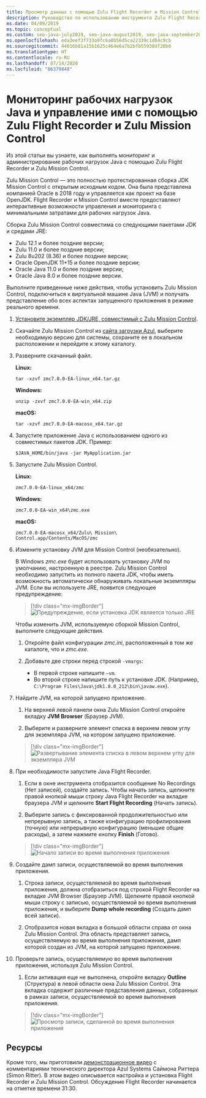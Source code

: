 ```yaml
---
title: Просмотр данных с помощью Zulu Flight Recorder и Mission Control
description: Руководство по использованию инструмента Zulu Flight Recorder и сборки Mission Control для сбора и просмотра данных приложения.
ms.date: 04/09/2019
ms.topic: conceptual
ms.custom: seo-java-july2019, seo-java-august2019, seo-java-september2019, devx-track-java
ms.openlocfilehash: eda3eef3f733a9fc6a0b56d5ca22339c1d84c9cb
ms.sourcegitcommit: 44016b81a15b1625c464e6a7b2bfb55938df20b6
ms.translationtype: HT
ms.contentlocale: ru-RU
ms.lasthandoff: 07/14/2020
ms.locfileid: "86379848"
---
```

# <a name="monitor-and-manage-java-workloads-with-zulu-flight-recorder-and-zulu-mission-control"></a>Мониторинг рабочих нагрузок Java и управление ими с помощью Zulu Flight Recorder и Zulu Mission Control

Из этой статьи вы узнаете, как выполнять мониторинг и администрирование рабочих нагрузок Java с помощью Zulu Flight Recorder и Zulu Mission Control.

Zulu Mission Control — это полностью протестированная сборка JDK Mission Control с открытым исходным кодом. Она была представлена компанией Oracle в 2018 году и управляется как проект на базе OpenJDK. Flight Recorder и Mission Control вместе предоставляют интерактивные возможности управления и мониторинга с минимальными затратами для рабочих нагрузок Java.

Сборка Zulu Mission Control совместима со следующими пакетами JDK и средами JRE:

* Zulu 12.1 и более поздние версии;
* Zulu 11.0 и более поздние версии;
* Zulu 8u202 (8.36) и более поздние версии;
* Oracle OpenJDK 11+15 и более поздние версии;
* Oracle Java 11.0 и более поздние версии;
* Oracle Java 8.0 и более поздние версии.

Выполните приведенные ниже действия, чтобы установить Zulu Mission Control, подключиться к виртуальной машине Java (JVM) и получать представление обо всех аспектах запущенного приложения в режиме реального времени.

1. [Установите экземпляр JDK/JRE, совместимый с Zulu Mission Control](java-jdk-install.md).

2. Скачайте Zulu Mission Control из [сайта загрузки Azul](https://www.azul.com/products/zulu-mission-control/), выберите необходимую версию для системы, сохраните ее в локальном расположении и перейдите к этому каталогу.

3. Разверните скачанный файл.

    **Linux:**

    ```cli
    tar -xzvf zmc7.0.0-EA-linux_x64.tar.gz
    ```

    **Windows:**

    ```cli
    unzip -zxvf zmc7.0.0-EA-win_x64.zip
    ```

    **macOS:**

    ```cli
    tar -xzvf zmc7.0.0-EA-macosx_x64.tar.gz
    ```

4. Запустите приложение Java с использованием одного из совместимых пакетов JDK. Пример:

    ```cli
    $JAVA_HOME/bin/java -jar MyApplication.jar
    ```

5. Запустите Zulu Mission Control.

    **Linux:**

    ```cli
    zmc7.0.0-EA-linux_x64/zmc
    ```

    **Windows:**

    ```cli
    zmc7.0.0-EA-win_x64\zmc.exe
    ```

    **macOS:**

    ```cli
    zmc7.0.0-EA-macosx_x64/Zulu\ Mission\ Control.app/Contents/MacOS/zmc
    ```

6. Измените установку JVM для Mission Control (необязательно).

    В Windows *zmc.exe* будет использовать установку JVM по умолчанию, настроенную в реестре. Zulu Mission Control необходимо запустить из полного пакета JDK, чтобы иметь возможность автоматически обнаруживать локальные экземпляры JVM. Если вы используете JRE, появится следующее предупреждение:

    > [!div class="mx-imgBorder"]
    ![Предупреждение, если установка JDK является только JRE](media/jfr-jre-warning-message.png)

    Чтобы изменить JVM, используемую сборкой Mission Control, выполните следующие действия.

    1. Откройте файл конфигурации *zmc.ini*, расположенный в том же каталоге, что и *zmc.exe*.

    2. Добавьте две строки перед строкой `-vmargs`:

        * В первой строке напишите `–vm`.
        * Во второй строке напишите путь к установке JDK. (Например, `C:\Program Files\Java\jdk1.8.0_212\bin\javaw.exe`).

7. Найдите JVM, на которой запущено приложение.

    1. На верхней левой панели окна Zulu Mission Control откройте вкладку **JVM Browser** (Браузер JVM).

    2. Выберите и разверните элемент списка в верхнем левом углу для экземпляра JVM, на котором запущено приложение.

    > [!div class="mx-imgBorder"]
    ![Развертывание элемента списка в левом верхнем углу для экземпляра JVM](media/jfr-jvm-instance-dashboard.png)

8. При необходимости запустите Java Flight Recorder.

    1. Если в окне инструмента отобразится сообщение No Recordings (Нет записей), создайте запись. Чтобы начать запись, щелкните правой кнопкой мыши строку Java Flight Recorder на вкладке браузера JVM и щелкните **Start Flight Recording** (Начать запись).

    2. Выберите запись с фиксированной продолжительностью или непрерывную запись, а также конфигурацию профилирования (точную) или непрерывную конфигурацию (меньшие общие расходы), а затем нажмите кнопку **Finish** (Готово).

    > [!div class="mx-imgBorder"]
    ![Начало записи во время выполнения приложения](media/jfr-start-flight-recording.png)

9. Создайте дамп записи, осуществляемой во время выполнения приложения.

    1. Строка записи, осуществляемой во время выполнения приложения, должна отобразиться под строкой Flight Recorder на вкладке JVM Browser (Браузер JVM). Щелкните правой кнопкой мыши строку с записью, осуществляемой во время выполнения приложения, и выберите **Dump whole recording** (Создать дамп всей записи).

    2. Отобразится новая вкладка в большой области справа от окна Zulu Mission Control. Эта область представляет запись, осуществляемую во время выполнения приложения, дамп которой создан из JVM, на которой запущено приложение.

10. Проверьте запись, осуществляемую во время выполнения приложения, используя Zulu Mission Control.
    1. Если активация еще не выполнена, откройте вкладку **Outline** (Структура) в левой области окна Zulu Mission Control. Эта вкладка содержит различные представления данных, собранных в рамках записи, осуществляемой во время выполнения приложения.

    > [!div class="mx-imgBorder"]
    ![Просмотр записи, сделанной во время выполнения приложения](media/jfr-zulu-mission-control-data.png)

## <a name="resources"></a>Ресурсы

Кроме того, мы приготовили [демонстрационное видео](https://www.azul.com/presentation/azul-webinar-open-source-flight-recorder-and-mission-control-managing-and-measuring-openjdk-8-performance/) с комментариями технического директора Azul Systems Саймона Риттера (Simon Ritter). В этом видео описывается настройка и установка Flight Recorder и Zulu Mission Control. Обсуждение Flight Recorder начинается на отметке времени 31:30.
